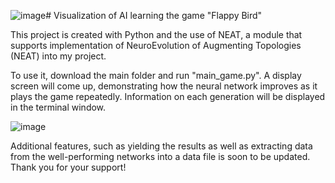 ![image](https://github.com/user-attachments/assets/9e8f04e6-79d5-4721-897b-498263bf75f1)# Visualization of AI learning the game "Flappy Bird"

This project is created with Python and the use of NEAT, a module that supports implementation of NeuroEvolution of Augmenting Topologies (NEAT) into my project.

To use it, download the main folder and run "main_game.py". A display screen will come up, demonstrating how the neural network improves as it plays the game repeatedly. Information on each generation will be displayed in the terminal window.

![image](https://github.com/user-attachments/assets/315831aa-7369-4412-9d67-b70b7da5ace5)

Additional features, such as yielding the results as well as extracting data from the well-performing networks into a data file is soon to be updated.
Thank you for your support!
